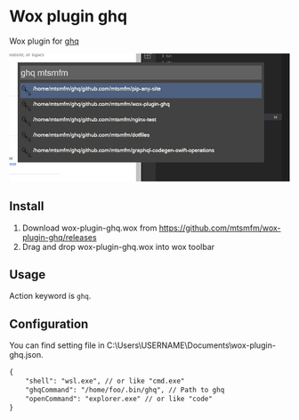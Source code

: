 # Wox plugin ghq

Wox plugin for [ghq](https://github.com/x-motemen/ghq)

![](demo.png)

## Install

1. Download wox-plugin-ghq.wox from https://github.com/mtsmfm/wox-plugin-ghq/releases
2. Drag and drop wox-plugin-ghq.wox into wox toolbar

## Usage

Action keyword is `ghq`.

## Configuration

You can find setting file in C:\Users\USERNAME\Documents\wox-plugin-ghq.json.

```jsonc
{
    "shell": "wsl.exe", // or like "cmd.exe"
    "ghqCommand": "/home/foo/.bin/ghq", // Path to ghq
    "openCommand": "explorer.exe" // or like "code"
}
```
